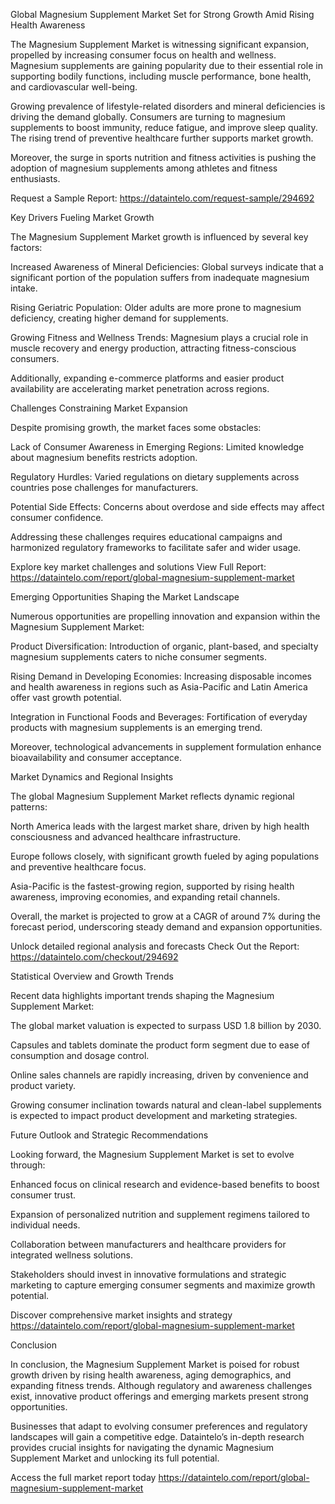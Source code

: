 Global Magnesium Supplement Market Set for Strong Growth Amid Rising Health Awareness

The Magnesium Supplement Market is witnessing significant expansion, propelled by increasing consumer focus on health and wellness. Magnesium supplements are gaining popularity due to their essential role in supporting bodily functions, including muscle performance, bone health, and cardiovascular well-being.

Growing prevalence of lifestyle-related disorders and mineral deficiencies is driving the demand globally. Consumers are turning to magnesium supplements to boost immunity, reduce fatigue, and improve sleep quality. The rising trend of preventive healthcare further supports market growth.

Moreover, the surge in sports nutrition and fitness activities is pushing the adoption of magnesium supplements among athletes and fitness enthusiasts.

Request a Sample Report: https://dataintelo.com/request-sample/294692

Key Drivers Fueling Market Growth

The Magnesium Supplement Market growth is influenced by several key factors:

Increased Awareness of Mineral Deficiencies: Global surveys indicate that a significant portion of the population suffers from inadequate magnesium intake.

Rising Geriatric Population: Older adults are more prone to magnesium deficiency, creating higher demand for supplements.

Growing Fitness and Wellness Trends: Magnesium plays a crucial role in muscle recovery and energy production, attracting fitness-conscious consumers.

Additionally, expanding e-commerce platforms and easier product availability are accelerating market penetration across regions.

Challenges Constraining Market Expansion

Despite promising growth, the market faces some obstacles:

Lack of Consumer Awareness in Emerging Regions: Limited knowledge about magnesium benefits restricts adoption.

Regulatory Hurdles: Varied regulations on dietary supplements across countries pose challenges for manufacturers.

Potential Side Effects: Concerns about overdose and side effects may affect consumer confidence.

Addressing these challenges requires educational campaigns and harmonized regulatory frameworks to facilitate safer and wider usage.

Explore key market challenges and solutions
View Full Report: https://dataintelo.com/report/global-magnesium-supplement-market

Emerging Opportunities Shaping the Market Landscape

Numerous opportunities are propelling innovation and expansion within the Magnesium Supplement Market:

Product Diversification: Introduction of organic, plant-based, and specialty magnesium supplements caters to niche consumer segments.

Rising Demand in Developing Economies: Increasing disposable incomes and health awareness in regions such as Asia-Pacific and Latin America offer vast growth potential.

Integration in Functional Foods and Beverages: Fortification of everyday products with magnesium supplements is an emerging trend.

Moreover, technological advancements in supplement formulation enhance bioavailability and consumer acceptance.

Market Dynamics and Regional Insights

The global Magnesium Supplement Market reflects dynamic regional patterns:

North America leads with the largest market share, driven by high health consciousness and advanced healthcare infrastructure.

Europe follows closely, with significant growth fueled by aging populations and preventive healthcare focus.

Asia-Pacific is the fastest-growing region, supported by rising health awareness, improving economies, and expanding retail channels.

Overall, the market is projected to grow at a CAGR of around 7% during the forecast period, underscoring steady demand and expansion opportunities.

Unlock detailed regional analysis and forecasts
Check Out the Report: https://dataintelo.com/checkout/294692

Statistical Overview and Growth Trends

Recent data highlights important trends shaping the Magnesium Supplement Market:

The global market valuation is expected to surpass USD 1.8 billion by 2030.

Capsules and tablets dominate the product form segment due to ease of consumption and dosage control.

Online sales channels are rapidly increasing, driven by convenience and product variety.

Growing consumer inclination towards natural and clean-label supplements is expected to impact product development and marketing strategies.

Future Outlook and Strategic Recommendations

Looking forward, the Magnesium Supplement Market is set to evolve through:

Enhanced focus on clinical research and evidence-based benefits to boost consumer trust.

Expansion of personalized nutrition and supplement regimens tailored to individual needs.

Collaboration between manufacturers and healthcare providers for integrated wellness solutions.

Stakeholders should invest in innovative formulations and strategic marketing to capture emerging consumer segments and maximize growth potential.

Discover comprehensive market insights and strategy
https://dataintelo.com/report/global-magnesium-supplement-market

Conclusion

In conclusion, the Magnesium Supplement Market is poised for robust growth driven by rising health awareness, aging demographics, and expanding fitness trends. Although regulatory and awareness challenges exist, innovative product offerings and emerging markets present strong opportunities.

Businesses that adapt to evolving consumer preferences and regulatory landscapes will gain a competitive edge. Dataintelo’s in-depth research provides crucial insights for navigating the dynamic Magnesium Supplement Market and unlocking its full potential.

Access the full market report today
https://dataintelo.com/report/global-magnesium-supplement-market
